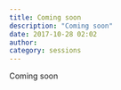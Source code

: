 ```yaml
---
title: Coming soon
description: "Coming soon"
date: 2017-10-28 02:02
author:
category: sessions
---
```

Coming soon